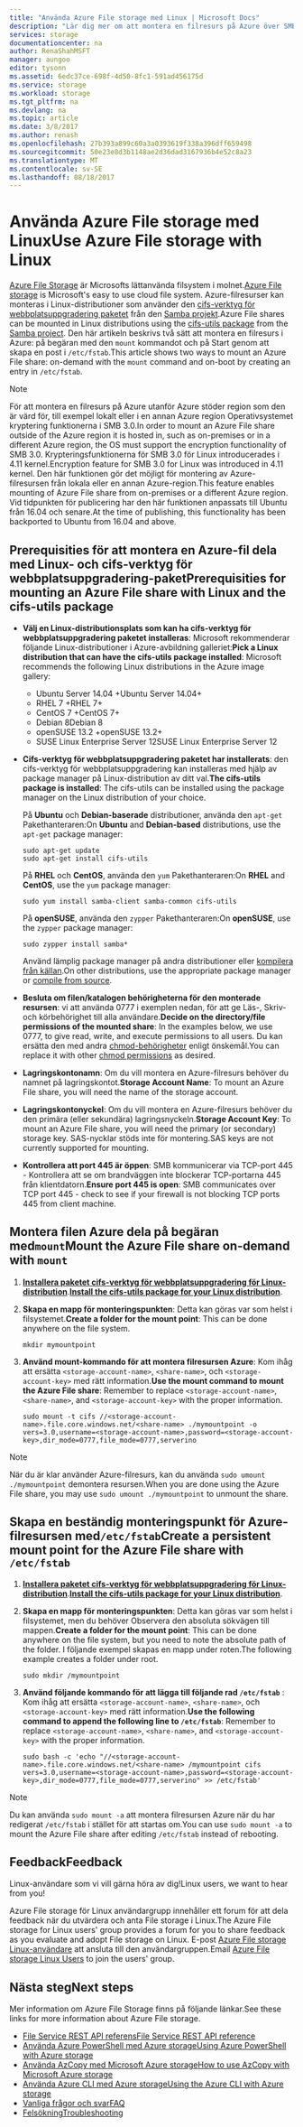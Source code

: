 ```yaml
---
title: "Använda Azure File storage med Linux | Microsoft Docs"
description: "Lär dig mer om att montera en filresurs på Azure över SMB på Linux."
services: storage
documentationcenter: na
author: RenaShahMSFT
manager: aungoo
editor: tysonn
ms.assetid: 6edc37ce-698f-4d50-8fc1-591ad456175d
ms.service: storage
ms.workload: storage
ms.tgt_pltfrm: na
ms.devlang: na
ms.topic: article
ms.date: 3/8/2017
ms.author: renash
ms.openlocfilehash: 27b393a899c60a3a0393619f338a396dff659498
ms.sourcegitcommit: 50e23e8d3b1148ae2d36dad3167936b4e52c8a23
ms.translationtype: MT
ms.contentlocale: sv-SE
ms.lasthandoff: 08/18/2017
---
```

# <a name="use-azure-file-storage-with-linux"></a><span data-ttu-id="0a00b-103">Använda Azure File storage med Linux</span><span class="sxs-lookup"><span data-stu-id="0a00b-103">Use Azure File storage with Linux</span></span>
<span data-ttu-id="0a00b-104">[Azure File Storage](storage-dotnet-how-to-use-files.md) är Microsofts lättanvända filsystem i molnet.</span><span class="sxs-lookup"><span data-stu-id="0a00b-104">[Azure File storage](storage-dotnet-how-to-use-files.md) is Microsoft's easy to use cloud file system.</span></span> <span data-ttu-id="0a00b-105">Azure-filresurser kan monteras i Linux-distributioner som använder den [cifs-verktyg för webbplatsuppgradering paketet](https://wiki.samba.org/index.php/LinuxCIFS_utils) från den [Samba projekt](https://www.samba.org/).</span><span class="sxs-lookup"><span data-stu-id="0a00b-105">Azure File shares can be mounted in Linux distributions using the [cifs-utils package](https://wiki.samba.org/index.php/LinuxCIFS_utils) from the [Samba project](https://www.samba.org/).</span></span> <span data-ttu-id="0a00b-106">Den här artikeln beskrivs två sätt att montera en filresurs i Azure: på begäran med den `mount` kommandot och på Start genom att skapa en post i `/etc/fstab`.</span><span class="sxs-lookup"><span data-stu-id="0a00b-106">This article shows two ways to mount an Azure File share: on-demand with the `mount` command and on-boot by creating an entry in `/etc/fstab`.</span></span>

> [!NOTE]  
> <span data-ttu-id="0a00b-107">För att montera en filresurs på Azure utanför Azure stöder region som den är värd för, till exempel lokalt eller i en annan Azure region Operativsystemet kryptering funktionerna i SMB 3.0.</span><span class="sxs-lookup"><span data-stu-id="0a00b-107">In order to mount an Azure File share outside of the Azure region it is hosted in, such as on-premises or in a different Azure region, the OS must support the encryption functionality of SMB 3.0.</span></span> <span data-ttu-id="0a00b-108">Krypteringsfunktionerna för SMB 3.0 för Linux introducerades i 4.11 kernel.</span><span class="sxs-lookup"><span data-stu-id="0a00b-108">Encryption feature for SMB 3.0 for Linux was introduced in 4.11 kernel.</span></span> <span data-ttu-id="0a00b-109">Den här funktionen gör det möjligt för montering av Azure-filresursen från lokala eller en annan Azure-region.</span><span class="sxs-lookup"><span data-stu-id="0a00b-109">This feature enables mounting of Azure File share from on-premises or a different Azure region.</span></span> <span data-ttu-id="0a00b-110">Vid tidpunkten för publicering har den här funktionen anpassats till Ubuntu från 16.04 och senare.</span><span class="sxs-lookup"><span data-stu-id="0a00b-110">At the time of publishing, this functionality has been backported to Ubuntu from 16.04 and above.</span></span>


## <a name="prerequisities-for-mounting-an-azure-file-share-with-linux-and-the-cifs-utils-package"></a><span data-ttu-id="0a00b-111">Prerequisities för att montera en Azure-fil dela med Linux- och cifs-verktyg för webbplatsuppgradering-paket</span><span class="sxs-lookup"><span data-stu-id="0a00b-111">Prerequisities for mounting an Azure File share with Linux and the cifs-utils package</span></span>
* <span data-ttu-id="0a00b-112">**Välj en Linux-distributionsplats som kan ha cifs-verktyg för webbplatsuppgradering paketet installeras**: Microsoft rekommenderar följande Linux-distributioner i Azure-avbildning galleriet:</span><span class="sxs-lookup"><span data-stu-id="0a00b-112">**Pick a Linux distribution that can have the cifs-utils package installed**: Microsoft recommends the following Linux distributions in the Azure image gallery:</span></span>

    * <span data-ttu-id="0a00b-113">Ubuntu Server 14.04 +</span><span class="sxs-lookup"><span data-stu-id="0a00b-113">Ubuntu Server 14.04+</span></span>
    * <span data-ttu-id="0a00b-114">RHEL 7 +</span><span class="sxs-lookup"><span data-stu-id="0a00b-114">RHEL 7+</span></span>
    * <span data-ttu-id="0a00b-115">CentOS 7 +</span><span class="sxs-lookup"><span data-stu-id="0a00b-115">CentOS 7+</span></span>
    * <span data-ttu-id="0a00b-116">Debian 8</span><span class="sxs-lookup"><span data-stu-id="0a00b-116">Debian 8</span></span>
    * <span data-ttu-id="0a00b-117">openSUSE 13.2 +</span><span class="sxs-lookup"><span data-stu-id="0a00b-117">openSUSE 13.2+</span></span>
    * <span data-ttu-id="0a00b-118">SUSE Linux Enterprise Server 12</span><span class="sxs-lookup"><span data-stu-id="0a00b-118">SUSE Linux Enterprise Server 12</span></span>

* <span data-ttu-id="0a00b-119"><a id="install-cifs-utils"></a>**Cifs-verktyg för webbplatsuppgradering paketet har installerats**: den cifs-verktyg för webbplatsuppgradering kan installeras med hjälp av package manager på Linux-distribution av ditt val.</span><span class="sxs-lookup"><span data-stu-id="0a00b-119"><a id="install-cifs-utils"></a>**The cifs-utils package is installed**: The cifs-utils can be installed using the package manager on the Linux distribution of your choice.</span></span> 

    <span data-ttu-id="0a00b-120">På **Ubuntu** och **Debian-baserade** distributioner, använda den `apt-get` Pakethanteraren:</span><span class="sxs-lookup"><span data-stu-id="0a00b-120">On **Ubuntu** and **Debian-based** distributions, use the `apt-get` package manager:</span></span>

    ```
    sudo apt-get update
    sudo apt-get install cifs-utils
    ```

    <span data-ttu-id="0a00b-121">På **RHEL** och **CentOS**, använda den `yum` Pakethanteraren:</span><span class="sxs-lookup"><span data-stu-id="0a00b-121">On **RHEL** and **CentOS**, use the `yum` package manager:</span></span>

    ```
    sudo yum install samba-client samba-common cifs-utils
    ```

    <span data-ttu-id="0a00b-122">På **openSUSE**, använda den `zypper` Pakethanteraren:</span><span class="sxs-lookup"><span data-stu-id="0a00b-122">On **openSUSE**, use the `zypper` package manager:</span></span>

    ```
    sudo zypper install samba*
    ```

    <span data-ttu-id="0a00b-123">Använd lämplig package manager på andra distributioner eller [kompilera från källan](https://wiki.samba.org/index.php/LinuxCIFS_utils#Download).</span><span class="sxs-lookup"><span data-stu-id="0a00b-123">On other distributions, use the appropriate package manager or [compile from source](https://wiki.samba.org/index.php/LinuxCIFS_utils#Download).</span></span>

* <span data-ttu-id="0a00b-124">**Besluta om filen/katalogen behörigheterna för den monterade resursen**: vi att använda 0777 i exemplen nedan, för att ge Läs-, Skriv- och körbehörighet till alla användare.</span><span class="sxs-lookup"><span data-stu-id="0a00b-124">**Decide on the directory/file permissions of the mounted share**: In the examples below, we use 0777, to give read, write, and execute permissions to all users.</span></span> <span data-ttu-id="0a00b-125">Du kan ersätta den med andra [chmod-behörigheter](https://en.wikipedia.org/wiki/Chmod) enligt önskemål.</span><span class="sxs-lookup"><span data-stu-id="0a00b-125">You can replace it with other [chmod permissions](https://en.wikipedia.org/wiki/Chmod) as desired.</span></span> 

* <span data-ttu-id="0a00b-126">**Lagringskontonamn**: Om du vill montera en Azure-filresurs behöver du namnet på lagringskontot.</span><span class="sxs-lookup"><span data-stu-id="0a00b-126">**Storage Account Name**: To mount an Azure File share, you will need the name of the storage account.</span></span>

* <span data-ttu-id="0a00b-127">**Lagringskontonyckel**: Om du vill montera en Azure-filresurs behöver du den primära (eller sekundära) lagringsnyckeln.</span><span class="sxs-lookup"><span data-stu-id="0a00b-127">**Storage Account Key**: To mount an Azure File share, you will need the primary (or secondary) storage key.</span></span> <span data-ttu-id="0a00b-128">SAS-nycklar stöds inte för montering.</span><span class="sxs-lookup"><span data-stu-id="0a00b-128">SAS keys are not currently supported for mounting.</span></span>

* <span data-ttu-id="0a00b-129">**Kontrollera att port 445 är öppen**: SMB kommunicerar via TCP-port 445 - Kontrollera att se om brandväggen inte blockerar TCP-portarna 445 från klientdatorn.</span><span class="sxs-lookup"><span data-stu-id="0a00b-129">**Ensure port 445 is open**: SMB communicates over TCP port 445 - check to see if your firewall is not blocking TCP ports 445 from client machine.</span></span>

## <a name="mount-the-azure-file-share-on-demand-with-mount"></a><span data-ttu-id="0a00b-130">Montera filen Azure dela på begäran med`mount`</span><span class="sxs-lookup"><span data-stu-id="0a00b-130">Mount the Azure File share on-demand with `mount`</span></span>
1. <span data-ttu-id="0a00b-131">**[Installera paketet cifs-verktyg för webbplatsuppgradering för Linux-distribution](#install-cifs-utils)**.</span><span class="sxs-lookup"><span data-stu-id="0a00b-131">**[Install the cifs-utils package for your Linux distribution](#install-cifs-utils)**.</span></span>

2. <span data-ttu-id="0a00b-132">**Skapa en mapp för monteringspunkten**: Detta kan göras var som helst i filsystemet.</span><span class="sxs-lookup"><span data-stu-id="0a00b-132">**Create a folder for the mount point**: This can be done anywhere on the file system.</span></span>

    ```
    mkdir mymountpoint
    ```

3. <span data-ttu-id="0a00b-133">**Använd mount-kommando för att montera filresursen Azure**: Kom ihåg att ersätta `<storage-account-name>`, `<share-name>`, och `<storage-account-key>` med rätt information.</span><span class="sxs-lookup"><span data-stu-id="0a00b-133">**Use the mount command to mount the Azure File share**: Remember to replace `<storage-account-name>`, `<share-name>`, and `<storage-account-key>` with the proper information.</span></span>

    ```
    sudo mount -t cifs //<storage-account-name>.file.core.windows.net/<share-name> ./mymountpoint -o vers=3.0,username=<storage-account-name>,password=<storage-account-key>,dir_mode=0777,file_mode=0777,serverino
    ```

> [!Note]  
> <span data-ttu-id="0a00b-134">När du är klar använder Azure-filresurs, kan du använda `sudo umount ./mymountpoint` demontera resursen.</span><span class="sxs-lookup"><span data-stu-id="0a00b-134">When you are done using the Azure File share, you may use `sudo umount ./mymountpoint` to unmount the share.</span></span>

## <a name="create-a-persistent-mount-point-for-the-azure-file-share-with-etcfstab"></a><span data-ttu-id="0a00b-135">Skapa en beständig monteringspunkt för Azure-filresursen med`/etc/fstab`</span><span class="sxs-lookup"><span data-stu-id="0a00b-135">Create a persistent mount point for the Azure File share with `/etc/fstab`</span></span>
1. <span data-ttu-id="0a00b-136">**[Installera paketet cifs-verktyg för webbplatsuppgradering för Linux-distribution](#install-cifs-utils)**.</span><span class="sxs-lookup"><span data-stu-id="0a00b-136">**[Install the cifs-utils package for your Linux distribution](#install-cifs-utils)**.</span></span>

2. <span data-ttu-id="0a00b-137">**Skapa en mapp för monteringspunkten**: Detta kan göras var som helst i filsystemet, men du behöver Observera den absoluta sökvägen till mappen.</span><span class="sxs-lookup"><span data-stu-id="0a00b-137">**Create a folder for the mount point**: This can be done anywhere on the file system, but you need to note the absolute path of the folder.</span></span> <span data-ttu-id="0a00b-138">I följande exempel skapas en mapp under roten.</span><span class="sxs-lookup"><span data-stu-id="0a00b-138">The following example creates a folder under root.</span></span>

    ```
    sudo mkdir /mymountpoint
    ```

3. <span data-ttu-id="0a00b-139">**Använd följande kommando för att lägga till följande rad `/etc/fstab`** : Kom ihåg att ersätta `<storage-account-name>`, `<share-name>`, och `<storage-account-key>` med rätt information.</span><span class="sxs-lookup"><span data-stu-id="0a00b-139">**Use the following command to append the following line to `/etc/fstab`**: Remember to replace `<storage-account-name>`, `<share-name>`, and `<storage-account-key>` with the proper information.</span></span>

    ```
    sudo bash -c 'echo "//<storage-account-name>.file.core.windows.net/<share-name> /mymountpoint cifs vers=3.0,username=<storage-account-name>,password=<storage-account-key>,dir_mode=0777,file_mode=0777,serverino" >> /etc/fstab'
    ```

> [!Note]  
> <span data-ttu-id="0a00b-140">Du kan använda `sudo mount -a` att montera filresursen Azure när du har redigerat `/etc/fstab` i stället för att startas om.</span><span class="sxs-lookup"><span data-stu-id="0a00b-140">You can use `sudo mount -a` to mount the Azure File share after editing `/etc/fstab` instead of rebooting.</span></span>

## <a name="feedback"></a><span data-ttu-id="0a00b-141">Feedback</span><span class="sxs-lookup"><span data-stu-id="0a00b-141">Feedback</span></span>
<span data-ttu-id="0a00b-142">Linux-användare som vi vill gärna höra av dig!</span><span class="sxs-lookup"><span data-stu-id="0a00b-142">Linux users, we want to hear from you!</span></span>

<span data-ttu-id="0a00b-143">Azure File storage för Linux användargrupp innehåller ett forum för att dela feedback när du utvärdera och anta File storage i Linux.</span><span class="sxs-lookup"><span data-stu-id="0a00b-143">The Azure File storage for Linux users' group provides a forum for you to share feedback as you evaluate and adopt File storage on Linux.</span></span> <span data-ttu-id="0a00b-144">E-post [Azure File storage Linux-användare](mailto:azurefileslinuxusers@microsoft.com) att ansluta till den användargruppen.</span><span class="sxs-lookup"><span data-stu-id="0a00b-144">Email [Azure File storage Linux Users](mailto:azurefileslinuxusers@microsoft.com) to join the users' group.</span></span>

## <a name="next-steps"></a><span data-ttu-id="0a00b-145">Nästa steg</span><span class="sxs-lookup"><span data-stu-id="0a00b-145">Next steps</span></span>
<span data-ttu-id="0a00b-146">Mer information om Azure File Storage finns på följande länkar.</span><span class="sxs-lookup"><span data-stu-id="0a00b-146">See these links for more information about Azure File storage.</span></span>
* [<span data-ttu-id="0a00b-147">File Service REST API referens</span><span class="sxs-lookup"><span data-stu-id="0a00b-147">File Service REST API reference</span></span>](http://msdn.microsoft.com/library/azure/dn167006.aspx)
* [<span data-ttu-id="0a00b-148">Använda Azure PowerShell med Azure storage</span><span class="sxs-lookup"><span data-stu-id="0a00b-148">Using Azure PowerShell with Azure storage</span></span>](storage-powershell-guide-full.md)
* [<span data-ttu-id="0a00b-149">Använda AzCopy med Microsoft Azure storage</span><span class="sxs-lookup"><span data-stu-id="0a00b-149">How to use AzCopy with Microsoft Azure storage</span></span>](storage-use-azcopy.md)
* [<span data-ttu-id="0a00b-150">Använda Azure CLI med Azure storage</span><span class="sxs-lookup"><span data-stu-id="0a00b-150">Using the Azure CLI with Azure storage</span></span>](storage-azure-cli.md#create-and-manage-file-shares)
* [<span data-ttu-id="0a00b-151">Vanliga frågor och svar</span><span class="sxs-lookup"><span data-stu-id="0a00b-151">FAQ</span></span>](storage-files-faq.md)
* [<span data-ttu-id="0a00b-152">Felsökning</span><span class="sxs-lookup"><span data-stu-id="0a00b-152">Troubleshooting</span></span>](storage-troubleshoot-file-connection-problems.md)
